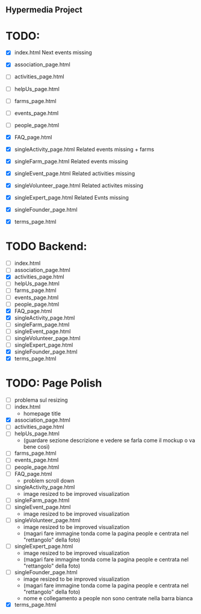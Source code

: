## Hypermedia Project

# TODO:
- [x] index.html                Next events missing
- [x] association_page.html
- [ ] activities_page.html
- [ ] helpUs_page.html
- [ ] farms_page.html
- [ ] events_page.html
- [ ] people_page.html
- [x] FAQ_page.html            
- [x] singleActivity_page.html  Related events missing + farms
- [x] singleFarm_page.html      Related events missing
- [x] singleEvent_page.html     Related activities missing
- [x] singleVolunteer_page.html Related activites missing
- [x] singleExpert_page.html    Related Evnts missing
- [x] singleFounder_page.html
- [x] terms_page.html


# TODO Backend:
- [ ] index.html               
- [ ] association_page.html
- [x] activities_page.html
- [ ] helpUs_page.html
- [ ] farms_page.html
- [ ] events_page.html
- [ ] people_page.html
- [x] FAQ_page.html
- [x] singleActivity_page.html
- [ ] singleFarm_page.html
- [ ] singleEvent_page.html
- [ ] singleVolunteer_page.html
- [ ] singleExpert_page.html
- [x] singleFounder_page.html
- [x] terms_page.html

# TODO: Page Polish
- [ ] problema sul resizing
- [ ] index.html                            
    - homepage title
- [x] association_page.html
- [ ] activities_page.html
- [ ] helpUs_page.html 
    - (guardare sezione descrizione e vedere se farla come il mockup o va bene così)
- [ ] farms_page.html
- [ ] events_page.html
- [ ] people_page.html
- [ ] FAQ_page.html                 
    - problem scroll down     
- [ ] singleActivity_page.html      
    - image resized to be improved visualization 
- [ ] singleFarm_page.html                  
- [ ] singleEvent_page.html         
    - image resized to be improved visualization 
- [ ] singleVolunteer_page.html     
    - image resized to be improved visualization 
    - (magari fare immagine tonda come la pagina people e centrata nel "rettangolo" della foto)
- [ ] singleExpert_page.html        
    - image resized to be improved visualization 
    - (magari fare immagine tonda come la pagina people e centrata nel "rettangolo" della foto)
- [ ] singleFounder_page.html       
    - image resized to be improved visualization 
    - (magari fare immagine tonda come la pagina people e centrata nel "rettangolo" della foto) 
    - nome e collegamento a people non sono centrate nella barra bianca
- [x] terms_page.html